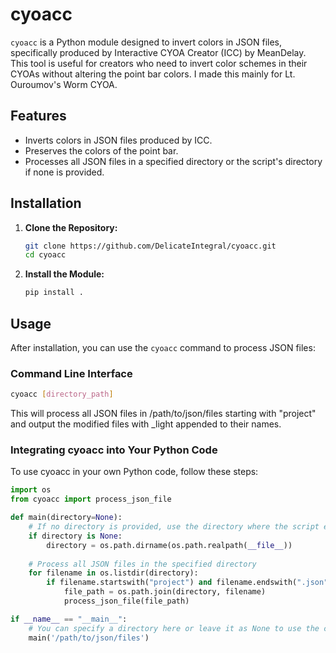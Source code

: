 # cyoacc

`cyoacc` is a Python module designed to invert colors in JSON files, specifically produced by Interactive CYOA Creator (ICC) by MeanDelay. This tool is useful for creators who need to invert color schemes in their CYOAs without altering the point bar colors. I made this mainly for Lt. Ouroumov's Worm CYOA.

## Features

- Inverts colors in JSON files produced by ICC.
- Preserves the colors of the point bar.
- Processes all JSON files in a specified directory or the script's directory if none is provided.

## Installation

1. **Clone the Repository:**

    ```bash
    git clone https://github.com/DelicateIntegral/cyoacc.git
    cd cyoacc
    ```

2. **Install the Module:**

    ```bash
    pip install .
    ```

## Usage

After installation, you can use the `cyoacc` command to process JSON files:

### Command Line Interface

```bash
cyoacc [directory_path]
```

This will process all JSON files in /path/to/json/files starting with "project" and output the modified files with _light appended to their names.

### Integrating cyoacc into Your Python Code

To use cyoacc in your own Python code, follow these steps:

```python
import os
from cyoacc import process_json_file

def main(directory=None):
    # If no directory is provided, use the directory where the script exists
    if directory is None:
        directory = os.path.dirname(os.path.realpath(__file__))
    
    # Process all JSON files in the specified directory
    for filename in os.listdir(directory):
        if filename.startswith("project") and filename.endswith(".json"):
            file_path = os.path.join(directory, filename)
            process_json_file(file_path)

if __name__ == "__main__":
    # You can specify a directory here or leave it as None to use the current directory
    main('/path/to/json/files')
```